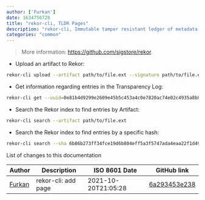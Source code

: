 ```yaml
---
author: ['Furkan']
date: 1634756728
title: "rekor-cli, TLDR Pages"
description: "rekor-cli, Immutable tamper resistant ledger of metadata generated within a software projects supply chain."
categories: "common"
---
```

> More information: <https://github.com/sigstore/rekor>.

- Upload an artifact to Rekor:

```bash
rekor-cli upload --artifact path/to/file.ext --signature path/to/file.ext.sig --pki-format=x509 --public-key=path/to/key.pub
```

- Get information regarding entries in the Transparency Log:

```bash
rekor-cli get --uuid=0e81b4d9299e2609e45b5c453a4c0e7820ac74e02c4935a8b830d104632fd2d1
```

- Search the Rekor index to find entries by Artifact:

```bash
rekor-cli search --artifact path/to/file.ext
```

- Search the Rekor index to find entries by a specific hash:

```bash
rekor-cli search --sha 6b86b273ff34fce19d6b804eff5a3f5747ada4eaa22f1d49c01e52ddb7875b4b
```
List of changes to this documentation


Author | Description | ISO 8601 Date | GitHub link
------|-----|-----|-----
[Furkan](mailto:furkan.turkal@trendyol.com) | rekor-cli: add page | 2021-10-20T21:05:28 | [6a293453e238](https://github.com/tldr-pages/tldr/commit/6a293453e238450212cabaeb016990deafa7b9eb)


